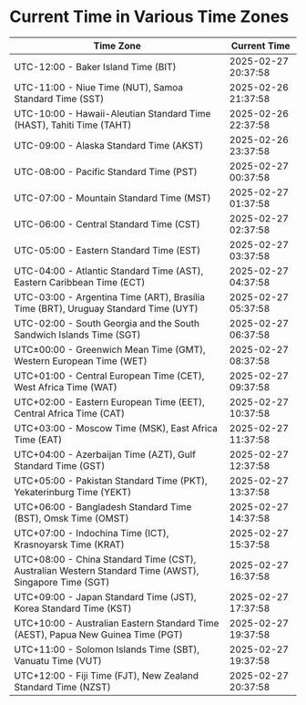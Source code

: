 # Current Time in Various Time Zones

| Time Zone | Current Time |
|-----------|--------------|
| UTC-12:00 - Baker Island Time (BIT) | 2025-02-27 20:37:58 |
| UTC-11:00 - Niue Time (NUT), Samoa Standard Time (SST) | 2025-02-26 21:37:58 |
| UTC-10:00 - Hawaii-Aleutian Standard Time (HAST), Tahiti Time (TAHT) | 2025-02-26 22:37:58 |
| UTC-09:00 - Alaska Standard Time (AKST) | 2025-02-26 23:37:58 |
| UTC-08:00 - Pacific Standard Time (PST) | 2025-02-27 00:37:58 |
| UTC-07:00 - Mountain Standard Time (MST) | 2025-02-27 01:37:58 |
| UTC-06:00 - Central Standard Time (CST) | 2025-02-27 02:37:58 |
| UTC-05:00 - Eastern Standard Time (EST) | 2025-02-27 03:37:58 |
| UTC-04:00 - Atlantic Standard Time (AST), Eastern Caribbean Time (ECT) | 2025-02-27 04:37:58 |
| UTC-03:00 - Argentina Time (ART), Brasília Time (BRT), Uruguay Standard Time (UYT) | 2025-02-27 05:37:58 |
| UTC-02:00 - South Georgia and the South Sandwich Islands Time (SGT) | 2025-02-27 06:37:58 |
| UTC±00:00 - Greenwich Mean Time (GMT), Western European Time (WET) | 2025-02-27 08:37:58 |
| UTC+01:00 - Central European Time (CET), West Africa Time (WAT) | 2025-02-27 09:37:58 |
| UTC+02:00 - Eastern European Time (EET), Central Africa Time (CAT) | 2025-02-27 10:37:58 |
| UTC+03:00 - Moscow Time (MSK), East Africa Time (EAT) | 2025-02-27 11:37:58 |
| UTC+04:00 - Azerbaijan Time (AZT), Gulf Standard Time (GST) | 2025-02-27 12:37:58 |
| UTC+05:00 - Pakistan Standard Time (PKT), Yekaterinburg Time (YEKT) | 2025-02-27 13:37:58 |
| UTC+06:00 - Bangladesh Standard Time (BST), Omsk Time (OMST) | 2025-02-27 14:37:58 |
| UTC+07:00 - Indochina Time (ICT), Krasnoyarsk Time (KRAT) | 2025-02-27 15:37:58 |
| UTC+08:00 - China Standard Time (CST), Australian Western Standard Time (AWST), Singapore Time (SGT) | 2025-02-27 16:37:58 |
| UTC+09:00 - Japan Standard Time (JST), Korea Standard Time (KST) | 2025-02-27 17:37:58 |
| UTC+10:00 - Australian Eastern Standard Time (AEST), Papua New Guinea Time (PGT) | 2025-02-27 19:37:58 |
| UTC+11:00 - Solomon Islands Time (SBT), Vanuatu Time (VUT) | 2025-02-27 19:37:58 |
| UTC+12:00 - Fiji Time (FJT), New Zealand Standard Time (NZST) | 2025-02-27 20:37:58 |
